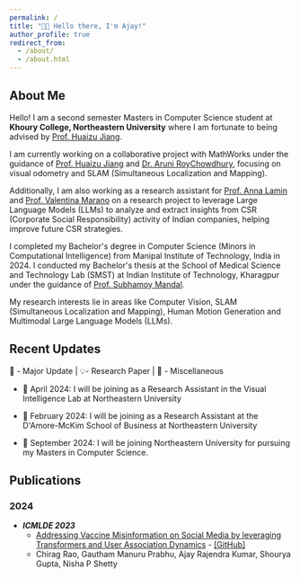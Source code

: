 ```yaml
---
permalink: /
title: "👋🏽 Hello there, I'm Ajay!"
author_profile: true
redirect_from:
  - /about/
  - /about.html
---
```


## About Me

Hello! I am a second semester Masters in Computer Science student at **Khoury College, Northeastern University** where I am fortunate to being advised by [Prof. Huaizu Jiang](https://jianghz.me/). 

I am currently working on a collaborative project with MathWorks under the guidance of [Prof. Huaizu Jiang](https://jianghz.me/) and [Dr. Aruni RoyChowdhury](https://arunirc.github.io/about/), focusing on visual odometry and SLAM (Simultaneous Localization and Mapping).

Additionally, I am also working as a research assistant for [Prof. Anna Lamin](https://damore-mckim.northeastern.edu/people/anna-lamin/) and [Prof. Valentina Marano](https://damore-mckim.northeastern.edu/people/valentina-marano/) on a research project to leverage Large Language Models (LLMs) to analyze and extract insights from CSR (Corporate Social Responsibility) activity of Indian companies, helping improve future CSR strategies.

I completed my Bachelor's degree in Computer Science (Minors in Computational Intelligence) from Manipal Institute of
Technology, India in 2024. I conducted my Bachelor's thesis at the School of Medical
Science and Technology Lab (SMST) at
Indian Institute of Technology, Kharagpur under the guidance
of [Prof. Subhamoy Mandal](https://www.iitkgp.ac.in/department/MM/faculty/mm-smandal).

My research interests lie in areas like Computer Vision, SLAM (Simultaneous Localization and Mapping), Human Motion Generation and Multimodal Large Language Models (LLMs). 

## Recent Updates
🌟 - Major Update | 💡- Research Paper | 📌 - Miscellaneous

- 🌟 April 2024: I will be joining as a Research Assistant in the Visual Intelligence Lab at Northeastern University 

- 🌟 February 2024: I will be joining as a Research Assistant at the D'Amore-McKim School of Business at Northeastern University 

- 🌟 September 2024: I will be joining Northeastern University for pursuing my Masters in Computer Science.

## Publications

### 2024

- ***ICMLDE 2023*** 
    - [Addressing Vaccine Misinformation on Social Media by leveraging Transformers and User Association Dynamics](https://www.sciencedirect.com/science/article/pii/S1877050924008470) - [[GitHub]](https://github.com/ajaystar8/Vaccine_Misinformation_Project.git)
    - Chirag Rao, Gautham Manuru Prabhu, Ajay Rajendra Kumar, Shourya Gupta, Nisha P Shetty
  

